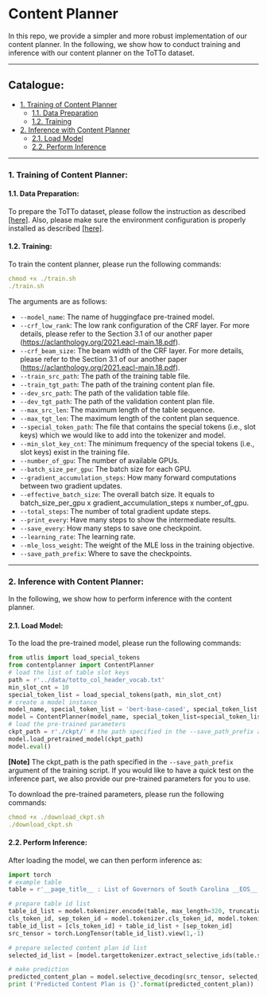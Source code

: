 # Content Planner
In this repo, we provide a simpler and more robust implementation of our content planner. In the following, we show how to conduct training and inference with our content planner on the ToTTo dataset.

****

## Catalogue:
* <a href='#training'>1. Training of Content Planner</a>
    * <a href='#prepare_data'>1.1. Data Preparation</a>
    * <a href='#train_content_planner'>1.2. Training</a>
* <a href='#inference'>2. Inference with Content Planner</a>
    * <a href='#load_model'>2.1. Load Model</a>
    * <a href='#perform_inference'>2.2. Perform Inference</a>
****

<span id='training'/>

### 1. Training of Content Planner:

<span id='prepare_data'/>

#### 1.1. Data Preparation:
To prepare the ToTTo dataset, please follow the instruction as described [[here]](https://github.com/yxuansu/PlanGen#2-totto-data-preprocessing). Also, please make sure the environment configuration is properly installed as described [[here]](https://github.com/yxuansu/PlanGen#2-installation).


<span id='train_content_planner'/>

#### 1.2. Training:
To train the content planner, please run the following commands:
```yaml
chmod +x ./train.sh
./train.sh
```
The arguments are as follows:
* `--model_name`: The name of huggingface pre-trained model.
* `--crf_low_rank`: The low rank configuration of the CRF layer. For more details, please refer to the Section 3.1 of our another paper (https://aclanthology.org/2021.eacl-main.18.pdf).
* `--crf_beam_size`: The beam width of the CRF layer. For more details, please refer to the Section 3.1 of our another paper (https://aclanthology.org/2021.eacl-main.18.pdf).
* `--train_src_path`: The path of the training table file.
* `--train_tgt_path`: The path of the training content plan file.
* `--dev_src_path`: The path of the validation table file.
* `--dev_tgt_path`: The path of the validation content plan file.
* `--max_src_len`: The maximum length of the table sequence.
* `--max_tgt_len`: The maximum length of the content plan sequence.
* `--special_token_path`: The file that contains the special tokens (i.e., slot keys) which we would like to add into the tokenizer and model.
* `--min_slot_key_cnt`: The minimum frequency of the special tokens (i.e., slot keys) exist in the training file.
* `--number_of_gpu`: The number of available GPUs.
* `--batch_size_per_gpu`: The batch size for each GPU.
* `--gradient_accumulation_steps`: How many forward computations between two gradient updates.
* `--effective_batch_size`: The overall batch size. It equals to batch_size_per_gpu x gradient_accumulation_steps x number_of_gpu.
* `--total_steps`: The number of total gradient update steps.
* `--print_every`: Have many steps to show the intermediate results.
* `--save_every`: How many steps to save one checkpoint.
* `--learning_rate`: The learning rate.
* `--mle_loss_weight`: The weight of the MLE loss in the training objective.
* `--save_path_prefix`: Where to save the checkpoints.


****

<span id='inference'/>

### 2. Inference with Content Planner:
In the following, we show how to perform inference with the content planner.

<span id='load_model'/>

#### 2.1. Load Model:
To the load the pre-trained model, please run the following commands:
```python
from utlis import load_special_tokens
from contentplanner import ContentPlanner
# load the list of table slot keys
path = r'../data/totto_col_header_vocab.txt'
min_slot_cnt = 10
special_token_list = load_special_tokens(path, min_slot_cnt)
# create a model instance
model_name, special_token_list = 'bert-base-cased', special_token_list
model = ContentPlanner(model_name, special_token_list=special_token_list)
# load the pre-trained parameters
ckpt_path = r'./ckpt/' # the path specified in the --save_path_prefix argument of the training script
model.load_pretrained_model(ckpt_path)
model.eval()
```

**[Note]** The ckpt_path is the path specified in the `--save_path_prefix` argument of the training script. If you would like to have a quick test on the inference part, we also provide our pre-trained parameters for you to use. 

To download the pre-trained parameters, please run the following commands:
```yaml
chmod +x ./download_ckpt.sh
./download_ckpt.sh
```

<span id='perform_inference'/>

#### 2.2. Perform Inference:
After loading the model, we can then perform inference as:
```python
import torch
# example table
table = r'__page_title__ : List of Governors of South Carolina __EOS__ __#__ : 76 __EOS__ __Governor__ : Daniel Henry Chamberlain __EOS__ __Took_Office__ : December 1 , 1874 __EOS__ __section_title__ : Governors under the Constitution of 1868 __EOS__'

# prepare table id list
table_id_list = model.tokenizer.encode(table, max_length=320, truncation=True, add_special_tokens=False)[:320]
cls_token_id, sep_token_id = model.tokenizer.cls_token_id, model.tokenizer.sep_token_id
table_id_list = [cls_token_id] + table_id_list + [sep_token_id]
src_tensor = torch.LongTensor(table_id_list).view(1,-1)

# prepare selected content plan id list
selected_id_list = [model.targettokenizer.extract_selective_ids(table.strip('\n').strip())]

# make prediction
predicted_content_plan = model.selective_decoding(src_tensor, selected_id_list)
print ('Predicted Content Plan is {}'.format(predicted_content_plan))
```
